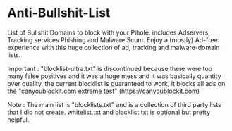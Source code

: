# Anti-Bullshit-List
List of Bullshit Domains to block with your Pihole. includes Adservers, Tracking services Phishing and Malware Scum.
Enjoy a (mostly) Ad-free experience with this huge collection of ad, tracking and malware-domain lists.

Important : "blocklist-ultra.txt" is discontinued because there were too many false positives and it was a huge mess and it was basically quantity over quality, the current blocklist is guaranteed to work, it blocks all ads on the "canyoublockit.com extreme test" (https://canyoublockit.com) 

Note : The main list is "blocklists.txt" and is a collection of third party lists that I did not create.
whitelist.txt and blacklist.txt is optional but pretty helpful.


